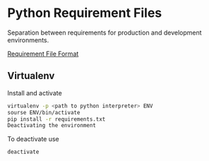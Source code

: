 # Python Requirement Files
Separation between requirements for production and development environments.

[Requirement File Format](https://pip.pypa.io/en/stable/reference/pip_install/#requirements-file-format)

## Virtualenv
Install and activate

```bash
virtualenv -p <path to python interpreter> ENV
sourse ENV/bin/activate
pip install -r requirements.txt
Deactivating the environment
```

To deactivate use

```bash
deactivate
```
